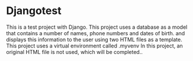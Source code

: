 # Djangotest
This is a test project with Django.
This project uses a database as a model that contains a number of names, phone numbers and dates of birth.
and displays this information to the user using two HTML files as a template.
This project uses a virtual environment called .myvenv
In this project, an original HTML file is not used, which will be completed..
